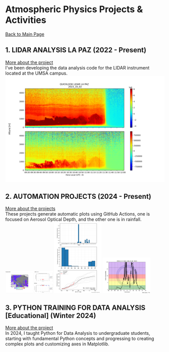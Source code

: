 # Atmospheric Physics Projects & Activities
[Back to Main Page](../index)

## 1. LIDAR ANALYSIS LA PAZ (2022 - Present)
[More about the project](/atmos/lidar)
<br>
I've been developing the data analysis code for the LIDAR instrument located at the UMSA campus.
<img src="images/lidar.png?raw=true"/>

## 2. AUTOMATION PROJECTS (2024 - Present)
[More about the projects](/atmos/automation)
<br>
These projects generate automatic plots using GitHub Actions, one is focused on Aerosol Optical Depth, and the other one is in rainfall.
<img src="atmos/images/example_aod_plotting.png" width="150">
<img src="atmos/images/pluvio_example.png" alt="Alt Text" width="150">
<img src="atmos/images/inti_example.png" alt="Alt Text" width="150">

## 3. PYTHON TRAINING FOR DATA ANALYSIS [Educational] (Winter 2024)
[More about the project](/atmos/training)
<br>
In 2024, I taught Python for Data Analysis to undergraduate students, starting with fundamental Python concepts and progressing to creating complex plots and customizing axes in Matplotlib.
